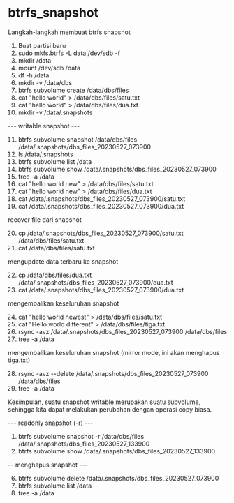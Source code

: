 # btrfs_snapshot
Langkah-langkah membuat btrfs snapshot

1. Buat partisi baru
2. sudo mkfs.btrfs -L data /dev/sdb -f
3. mkdir /data
4. mount /dev/sdb /data
5. df -h /data
6. mkdir -v /data/dbs
7. btrfs subvolume create /data/dbs/files
8. cat "hello world" > /data/dbs/files/satu.txt
9. cat "hello world" > /data/dbs/files/dua.txt
10. mkdir -v /data/.snapshots

--- writable snapshot ---

11. btrfs subvolume snapshot /data/dbs/files /data/.snapshots/dbs_files_20230527_073900
12. ls /data/.snapshots
13. btrfs subvolume list /data
14. btrfs subvolume show /data/.snapshots/dbs_files_20230527_073900
15. tree -a /data
16. cat "hello world new" > /data/dbs/files/satu.txt
17. cat "hello world new" > /data/dbs/files/dua.txt
18. cat /data/.snapshots/dbs_files_20230527_073900/satu.txt
19. cat /data/.snapshots/dbs_files_20230527_073900/dua.txt

recover file dari snapshot

20. cp /data/.snapshots/dbs_files_20230527_073900/satu.txt /data/dbs/files/satu.txt
21. cat /data/dbs/files/satu.txt

mengupdate data terbaru ke snapshot

22. cp /data/dbs/files/dua.txt /data/.snapshots/dbs_files_20230527_073900/dua.txt
23. cat /data/.snapshots/dbs_files_20230527_073900/dua.txt

mengembalikan keseluruhan snapshot

24. cat "hello world newest" > /data/dbs/files/satu.txt
25. cat "Hello world different" > /data/dbs/files/tiga.txt
26. rsync -avz /data/.snapshots/dbs_files_20230527_073900 /data/dbs/files
27. tree -a /data

mengembalikan keseluruhan snapshot (mirror mode, ini akan menghapus tiga.txt)

28. rsync -avz --delete /data/.snapshots/dbs_files_20230527_073900 /data/dbs/files
29. tree -a /data

Kesimpulan, suatu snapshot writable merupakan suatu subvolume, sehingga kita dapat melakukan
perubahan dengan operasi copy biasa.

--- readonly snapshot (-r) ---

1. btrfs subvolume snapshot -r /data/dbs/files /data/.snapshots/dbs_files_20230527_133900
2. btrfs subvolume show /data/.snapshots/dbs_files_20230527_133900

-- menghapus snapshot ---

6. btrfs subvolume delete /data/.snapshots/dbs_files_20230527_073900
7. btrfs subvolume list /data
8. tree -a /data

